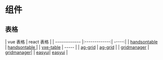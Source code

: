 # 组件

## 表格
| vue 表格        | react 表格           |
| ------------- |:-------------:| -----:|
| [handsontable](https://handsontable.com/docs/9.0.1/tutorial-introduction.html)      | [handsontable ](https://handsontable.com/docs/9.0.1/tutorial-introduction.html) |
| [vxe-table](https://x-extends.github.io/vxe-table/#/table/start/install)      | -----      |
| [ag-grid](https://www.ag-grid.com/) | [ag-grid](https://www.ag-grid.com/)      |
| [gridmanager](https://gridmanager.lovejavascript.com/index.html)  | [gridmanager](https://gridmanager.lovejavascript.com/index.html)|
| [easyui](https://www.jeasyui.net/demo_vue/662.html)| [easyui](https://www.jeasyui.net/demo_vue/662.html) |